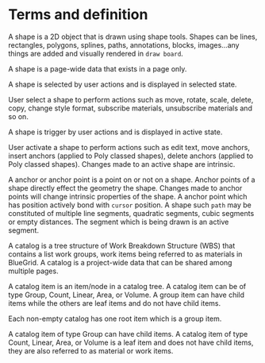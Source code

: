 # Terms and definition
<deflist>
<def title="Shape">
<deflist>
    <def title="Shape">
        A shape is a 2D object that is drawn using shape tools. Shapes can be lines, rectangles, polygons, splines, paths, annotations, blocks, images...any things are added and visually rendered in <code>draw board</code>.
        <p>
            A shape is a page-wide data that exists in a page only.
        </p>
    </def>
    <def title="Selected shape">
        <p>
            A shape is selected by user actions and is displayed in selected state. 
        </p>
        <p>
            User select a shape to perform actions such as move, rotate, scale, delete, copy, change style format, subscribe materials, unsubscribe materials and so on.
        </p>    
    </def>
    <def title="Active shape">
        <p>A shape is trigger by user actions and is displayed in active state. </p>
        <p>User activate a shape to perform actions such as edit text, move anchors, insert anchors (applied to Poly classed shapes), delete anchors (applied to Poly classed shapes). Changes made to an active shape are intrinsic.</p>
    </def>
    <def title="Anchor">
      A anchor or anchor point is a point on or not on a shape. Anchor points of a shape directly effect the geometry the shape. Changes made to anchor points will change intrinsic properties of the shape.
   </def>
    <def title="Active point">
      A anchor point which has position actively bond with <code>cursor</code> position.
   </def>
    <def title="Active segment">
      A shape such <code>path</code> may be constituted of multiple line segments, quadratic segments, cubic segments  or empty distances. The segment which is being drawn is an active segment.
    </def>
</deflist>
</def>
<def title="Catalog">
    <deflist>
        <def title="Catalog">
            <p>
                A catalog is a tree structure of Work Breakdown Structure (WBS) that contains a list work groups, work items being referred to as materials in BlueGrid. A catalog is a project-wide data that can be shared among multiple pages.
            </p> 
        </def>
        <def title="Catalog Item">
            <p>
                A catalog item is an item/node in a catalog tree. A catalog item can be of type Group, Count, Linear, Area, or Volume. A group item can have child items while the others are leaf items and do not have child items.
            </p>
            <p>
                Each non-empty catalog has one root item which is a group item.
            </p>
            <p>
                A catalog item of type Group can have child items. A catalog item of type Count, Linear, Area, or Volume is a leaf item and does not have child items, they are also referred to as material or work items.
            </p>
        </def>
    </deflist>
</def>
</deflist>
